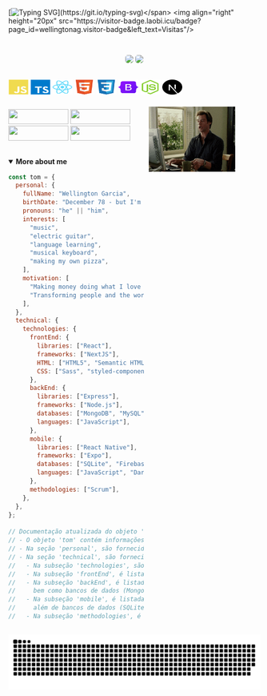 <div style="box-sizing: border-box; display: flex; margin-bottom:20px; justify-content:space-between;">

[![Typing SVG](https://readme-typing-svg.herokuapp.com?font=Fira+Code&size=30&pause=4000&color=33C300&width=435&lines=👋+%23+Hello+world!!!)](https://git.io/typing-svg)</span>
<img align="right" height="20px" src="https://visitor-badge.laobi.icu/badge?page_id=wellingtonag.visitor-badge&left_text=Visitas"/>

</div>

##

<div align="center">

  <img height="180px" style="border-radius:5px; margin:0; padding:0;" src="https://github-readme-stats.vercel.app/api?username=wellingtonag&show_icons=true&theme=dark&include_all_commits=true&count_private=true"/>
  <img height="180px" style="border-radius:5px; margin:0; padding:0;" src="https://github-readme-stats.vercel.app/api/top-langs/?username=wellingtonag&layout=compact&langs_count=7&theme=dark"/>
</div>

##

<div>
  <a href="https://developer.mozilla.org/pt-BR/docs/Web/JavaScript" target="_blank" >
    <img align="center" alt="Well-Js" height="30" width="40" src="https://raw.githubusercontent.com/devicons/devicon/master/icons/javascript/javascript-plain.svg" alt="Javascript Icon"/></a>
  <a href="https://www.typescriptlang.org/" target="_blank">
    <img align="center" alt="Well-Ts" height="30" width="40" src="https://raw.githubusercontent.com/devicons/devicon/master/icons/typescript/typescript-plain.svg" alt="Typescript Icon"/></a>
  <a href="https://create-react-app.dev/docs/getting-started" target="_blank">
    <img align="center" alt="Well-React" height="30" width="40" src="https://raw.githubusercontent.com/devicons/devicon/master/icons/react/react-original.svg" alt="React Icon"/></a>
  <a href="https://www.w3schools.com/html/default.asp" target="_blank">
    <img align="center" alt="Well-HTML" height="30" width="40" src="https://raw.githubusercontent.com/devicons/devicon/master/icons/html5/html5-original.svg" alt="Html5 Icon"/></a>
  <a href="https://www.w3schools.com/css/default.asp" target="_blank">
    <img align="center" alt="Well-CSS" height="30" width="40" src="https://raw.githubusercontent.com/devicons/devicon/master/icons/css3/css3-original.svg" alt="Css3 Icon"/></a>
  <a href="https://getbootstrap.com/" target="_blank">
    <img align="center" alt="Well-Bootstrap" height="30" width="40" src="https://raw.githubusercontent.com/devicons/devicon/master/icons/bootstrap/bootstrap-original.svg" alt="Bootstrap Icon"/></a>
  <a href="https://nodejs.dev/pt/learn/" target="_blank">
    <img align="center" alt="Well-NodeJs" height="30" width="40" src="https://raw.githubusercontent.com/devicons/devicon/master/icons/nodejs/nodejs-original.svg" alt="Node.Js Icon"/></a>
  <a href="https://nextjs.org/" target="_blank">
    <img align="center" alt="Well-NextJs" height="30" width="40" src="https://raw.githubusercontent.com/devicons/devicon/master/icons/nextjs/nextjs-original.svg" alt="Next.Js Icon"/></a>
    <figure>
      <img align="right" src="./coffee.gif" height="130px" vspace="10px" hspace="10px" alt="Jim Carrey drinking coffee" />
    </figure>
</div>

##

 <div > 
  <a href="https://instagram.com/wellingtonagar" target="_blank"><img height="30px" width="120px" src="https://img.shields.io/badge/-Instagram-%23E4405F?style=for-the-badge&logo=instagram&logoColor=white" target="_blank"></a>
 	<a href="https://discord.gg/Nt2dacxV" target="_blank"><img height="30px" width="120px" src="https://img.shields.io/badge/Discord-7289DA?style=for-the-badge&logo=discord&logoColor=white" target="_blank"></a> 
  <a href = "mailto:wellingtonag@gmail.com"><img height="30px" width="120px" src="https://img.shields.io/badge/-Gmail-%23333?style=for-the-badge&logo=gmail&logoColor=white" target="_blank"></a>
  <a href="https://www.linkedin.com/in/wellingtonag" target="_blank"><img height="30px" width="120px" src="https://img.shields.io/badge/-LinkedIn-%230077B5?style=for-the-badge&logo=linkedin&logoColor=white" target="_blank"></a> 
    
  ##
 
 <details open="" style="box-sizing: border-box; display: block; margin-top: 0px; margin-bottom: 16px;">
        <summary style="box-sizing: border-box; display: list-item; cursor: pointer; font-weight:bold;">More about me</summary>

```js
const tom = {
  personal: {
    fullName: "Wellington Garcia",
    birthDate: "December 78 - but I'm young at heart",
    pronouns: "he" || "him",
    interests: [
      "music",
      "electric guitar",
      "language learning",
      "musical keyboard",
      "making my own pizza",
    ],
    motivation: [
      "Making money doing what I love to do.",
      "Transforming people and the world through tech",
    ],
  },
  technical: {
    technologies: {
      frontEnd: {
        libraries: ["React"],
        frameworks: ["NextJS"],
        HTML: ["HTML5", "Semantic HTML"],
        CSS: ["Sass", "styled-components", "Bootstrap"],
      },
      backEnd: {
        libraries: ["Express"],
        frameworks: ["Node.js"],
        databases: ["MongoDB", "MySQL", "PostgreSQL"],
        languages: ["JavaScript"],
      },
      mobile: {
        libraries: ["React Native"],
        frameworks: ["Expo"],
        databases: ["SQLite", "Firebase"],
        languages: ["JavaScript", "Dart"],
      },
      methodologies: ["Scrum"],
    },
  },
};

// Documentação atualizada do objeto 'tom':
// - O objeto 'tom' contém informações pessoais e técnicas sobre uma pessoa chamada Wellington Garcia.
// - Na seção 'personal', são fornecidas informações pessoais como nome, data de nascimento, pronomes, interesses e motivações.
// - Na seção 'technical', são fornecidas informações técnicas sobre as tecnologias que Wellington está familiarizado.
//   - Na subseção 'technologies', são listadas tecnologias de front-end, back-end e mobile que ele conhece.
//   - Na subseção 'frontEnd', é listada a biblioteca (React) e o framework (NextJS) de front-end.
//   - Na subseção 'backEnd', é listada a biblioteca (Express) e o framework (Node.js,) de back-end,
//     bem como bancos de dados (MongoDB, MySQL) e linguagem (JavaScript) no back-end.
//   - Na subseção 'mobile', é listada a biblioteca (React Native) e o framework (Expo) para desenvolvimento mobile,
//     além de bancos de dados (SQLite, Firebase) e linguagem (JavaScript) para desenvolvimento mobile.
//   - Na subseção 'methodologies', é mencionado o uso da metodologia/framework Scrum.
```

  </details>

##

  <picture>
  <source media="(prefers-color-scheme: dark)" srcset="https://raw.githubusercontent.com/platane/platane/output/github-contribution-grid-snake-dark.svg">
  <source media="(prefers-color-scheme: light)" srcset="https://raw.githubusercontent.com/platane/platane/output/github-contribution-grid-snake.svg">
  <img alt="github contribution grid snake animation" src="https://raw.githubusercontent.com/platane/platane/output/github-contribution-grid-snake.svg">
</picture>
 
</div>
